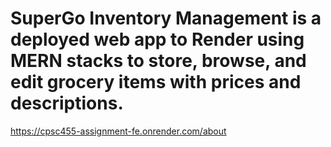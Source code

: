 # SuperGo Inventory Management is a deployed web app to Render using MERN stacks to store, browse, and edit grocery items with prices and descriptions.
https://cpsc455-assignment-fe.onrender.com/about
